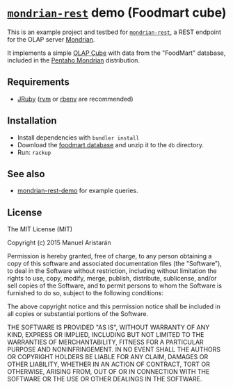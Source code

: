 # [`mondrian-rest`](https://github.com/jazzido/mondrian-rest) demo (Foodmart cube)

This is an example project and testbed for [`mondrian-rest`](http://github.com/jazzido/mondrian-rest), a REST endpoint for the OLAP server [Mondrian](http://community.pentaho.com/projects/mondrian/).

It implements a simple [OLAP Cube](https://en.wikipedia.org/wiki/OLAP_cube) with data from the "FoodMart" database, included in the [Pentaho Mondrian](http://mondrian.pentaho.com) distribution.

## Requirements

  - [JRuby](http://jruby.org) ([rvm](http://rvm.io) or [rbenv](http://rbenv.org/) are recommended)

## Installation

  - Install dependencies with `bundler install`
  - Download the [foodmart database](https://raw.githubusercontent.com/pentaho/mondrian/0513fbe724619a7c669009b7539bf51d1faaa858/demo/derby/derby-foodmart.zip) and unzip it to the `db` directory.
  - Run: `rackup`

## See also

  - [mondrian-rest-demo](https://github.com/jazzido/mondrian-rest-demo) for example queries.

## License

The MIT License (MIT)

Copyright (c) 2015 Manuel Aristarán

Permission is hereby granted, free of charge, to any person obtaining a copy
of this software and associated documentation files (the "Software"), to deal
in the Software without restriction, including without limitation the rights
to use, copy, modify, merge, publish, distribute, sublicense, and/or sell
copies of the Software, and to permit persons to whom the Software is
furnished to do so, subject to the following conditions:

The above copyright notice and this permission notice shall be included in all
copies or substantial portions of the Software.

THE SOFTWARE IS PROVIDED "AS IS", WITHOUT WARRANTY OF ANY KIND, EXPRESS OR
IMPLIED, INCLUDING BUT NOT LIMITED TO THE WARRANTIES OF MERCHANTABILITY,
FITNESS FOR A PARTICULAR PURPOSE AND NONINFRINGEMENT. IN NO EVENT SHALL THE
AUTHORS OR COPYRIGHT HOLDERS BE LIABLE FOR ANY CLAIM, DAMAGES OR OTHER
LIABILITY, WHETHER IN AN ACTION OF CONTRACT, TORT OR OTHERWISE, ARISING FROM,
OUT OF OR IN CONNECTION WITH THE SOFTWARE OR THE USE OR OTHER DEALINGS IN THE
SOFTWARE.
